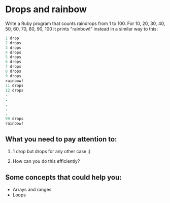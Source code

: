 # Drops and rainbow

Write a Ruby program that counts raindrops from 1 to 100. For 10, 20, 30, 40, 50, 60, 70, 80, 90, 100 it prints "rainbow!" instead in a similar way to this:

```ruby
1 drop
2 drops
3 drops
4 drops
5 drops
6 drops
7 drops
8 drops
9 drops
rainbow!
11 drops
12 drops
.
.
.
.
.
99 drops
rainbow!
```

## What you need to pay attention to:

1) 1 drop but drops for any other case :)

2) How can you do this efficiently?


## Some concepts that could help you:

- Arrays and ranges
- Loops
